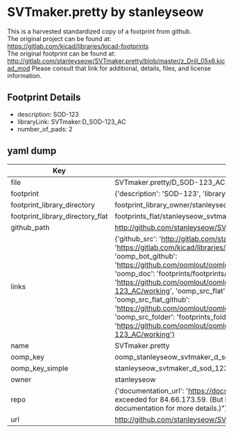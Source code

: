 # SVTmaker.pretty by stanleyseow  
This is a harvested standardized copy of a footprint from github.  
The original project can be found at:  
https://gitlab.com/kicad/libraries/kicad-footprints  
The original footprint can be found at:
http://gitlab.com/stanleyseow/SVTmaker.pretty/blob/master/z_Drill_05x6.kicad_mod
Please consult that link for additional, details, files, and license information.  
## Footprint Details
* description: SOD-123  
* libraryLink: SVTmaker:D_SOD-123_AC  
* number_of_pads: 2  
## yaml dump  
| Key | Value |  
| --- | --- |  
| file | SVTmaker.pretty/D_SOD-123_AC.kicad_mod |  
| footprint | {'description': 'SOD-123', 'libraryLink': 'SVTmaker:D_SOD-123_AC', 'number_of_pads': 2} |  
| footprint_library_directory | footprint_library_owner/stanleyseow_SVTmaker.pretty |  
| footprint_library_directory_flat | footprints_flat/stanleyseow_svtmaker_d_sod_123_ac/working |  
| github_path | http://github.com/stanleyseow/SVTmaker.pretty/blob/master/D_SOD-123_AC.kicad_mod |  
| links | {'github_src': 'http://gitlab.com/stanleyseow/SVTmaker.pretty/blob/master/z_Drill_05x6.kicad_mod', 'github_src_repo': 'https://gitlab.com/kicad/libraries/kicad-footprints', 'oomp_bot': 'footprints/stanleyseow_svtmaker_d_sod_123_ac/working', 'oomp_bot_github': 'https://github.com/oomlout/oomlout_oomp_footprint_bot/tree/main/footprints/stanleyseow_svtmaker_d_sod_123_ac/working', 'oomp_doc': 'footprints/footprints/stanleyseow/SVTmaker/D_SOD-123_AC/working/', 'oomp_doc_github': 'https://github.com/oomlout/oomlout_oomp_footprint_doc/tree/main/footprints/footprints/stanleyseow/SVTmaker/D_SOD-123_AC/working', 'oomp_src_flat': 'footprints_flat/footprints_flat/stanleyseow_svtmaker_d_sod_123_ac/working', 'oomp_src_flat_github': 'https://github.com/oomlout/oomlout_oomp_footprint_src/tree/main/footprints_flat/stanleyseow_svtmaker_d_sod_123_ac/working', 'oomp_src_folder': 'footprints_folder/footprints_folder/stanleyseow/SVTmaker/D_SOD-123_AC/working', 'oomp_src_folder_github': 'https://github.com/oomlout/oomlout_oomp_footprint_src/tree/main/footprints_folder/stanleyseow/SVTmaker/D_SOD-123_AC/working'} |  
| name | SVTmaker.pretty |  
| oomp_key | oomp_stanleyseow_svtmaker_d_sod_123_ac |  
| oomp_key_simple | stanleyseow_svtmaker_d_sod_123_ac |  
| owner | stanleyseow |  
| repo | {'documentation_url': 'https://docs.github.com/rest/overview/resources-in-the-rest-api#rate-limiting', 'message': "API rate limit exceeded for 84.66.173.59. (But here's the good news: Authenticated requests get a higher rate limit. Check out the documentation for more details.)"} |  
| url | http://github.com/stanleyseow/SVTmaker.pretty |  

